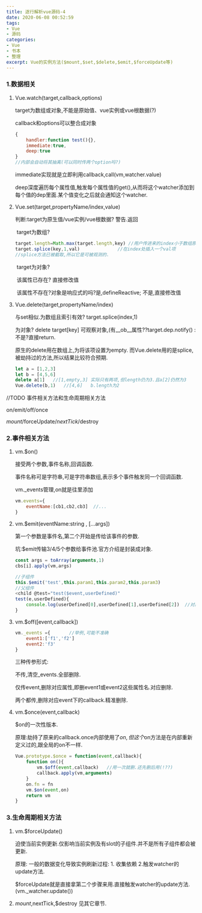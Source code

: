 ```yaml
---
title: 逐行解析vue源码-4
date: 2020-06-08 00:52:59
tags:
- Vue
- 源码
categories:
- Vue
- 书本
- 整理
excerpt: Vue的实例方法($mount,$set,$delete,$emit,$forceUpdate等)
---
```


### 1.数据相关

1. Vue.watch(target,callback,options)

   target为数组或对象,不能是原始值、vue实例或vue根数据(?)

   callback和options可以整合成对象

   ```js
   {
       handler:function test(){},
       immediate:true,
       deep:true
   }
   //内部会自动将其抽离(可以同时传两个option吗?)
   ```

   immediate实现就是立即利用callback,call(vm,watcher.value)

   deep深度遍历每个属性值,触发每个属性值的get(),从而将这个watcher添加到每个值的dep里面.某个值变化之后就会通知这个watcher.

2. Vue.set(target,propertyName/index,value)

   判断:target为原生值/vue实例/vue根数据? 警告.返回

   ​        target为数组?

   ```js
   target.length=Math.max(target.length,key) //用户传进来的index小于数组原长度,则数组长度+1.index大于原长度,则修改总长度为key.
   target.splice(key,1,val)              //在index处插入一个val项
   //splice方法已被截取,所以它是可被观测的.
   ```

   ​      target为对象?

   ​      该属性已存在? 直接修改值

   ​      该属性不存在?对象是响应式的吗?是,defineReactive; 不是,直接修改值

3. Vue.delete(target,propertyName/index)

   与set相似.为数组且索引有效? target.splice(index,1)

   为对象? delete target[key] 可观察对象,(有\_\_ob\_\_属性??target.dep.notify()    : 不是?直接return.

   原生的delete用在数组上,为将该项设置为empty. 而Vue.delete用的是splice,被劫持过的方法,所以结果比较符合预期.

   ```js
   let a = [1,2,3]
   let b = [4,5,6]
   delete a[1]   //[1,empty,3] 实际只有两项,但length仍为3.且a[2]仍然为3
   Vue.delete(b,1)   //[4,6]   b.length为2
   ```

//TODO 事件相关方法和生命周期相关方法

on/emit/off/once

$mount/$forceUpdate/$nextTick/$destroy

### 2.事件相关方法

1. vm.$on()

   接受两个参数,事件名称,回调函数.

   事件名称可是字符串,可是字符串数组,表示多个事件触发同一个回调函数.

   vm._events管理,on就是往里添加

   ```js
   vm.events={
       eventName:[cb1,cb2,cb3]  //...
   }
   ```

2. vm.$emit(eventName:string , [...args]) 

   第一个参数是事件名,第二个开始是传给该事件的参数.

   坑:$emit传输3/4/5个参数给事件池.官方介绍是封装成对象.

   ```js
   const args = toArray(arguments,1)
   cbs[i].apply(vm,args)
   ```

   ```js
   //子组件
   this.$emit('test',this.param1,this.param2,this.param3)
   //父组件
   <child @test="test($event,userDefined)"
   test(e,userDefined){
       console.log(userDefined[0],userDefined[1],userDefined[2])  //对应param1/2/3
   }
   ```

3. vm.$off([event,callback])

   ```js
   vm._events ={       //举例,可能不准确
       event1:['f1','f2']
       event2:'f3'
   }
   ```

   三种传参形式:

   不传,清空_events.全部删除.

   仅传event,删除对应属性,即删event1或event2这些属性名.对应删除.

   两个都传,删除对应event下的callback.精准删除.

4. vm.$once(event,callback)

   $on的一次性版本.

   原理:劫持了原来的callback.once内部使用了$on, 但这个$on方法是在内部重新定义过的,跟全局的on不一样.

   ```js
   Vue.prototype.$once = function(event,callback){
       function on(){
           vm.$off(event,callback)   //用一次就删.还先删后用(!??)
           callback.apply(vm,arguments)
       }
       on.fn = fn
       vm.$on(event,on)
       return vm
   }
   ```

### 3.生命周期相关方法

1. vm.$forceUpdate()

   迫使当前实例更新.仅影响当前实例及有slot的子组件.并不是所有子组件都会被更新.

   原理: 一般的数据变化导致实例刷新过程: 1. 收集依赖 2.触发watcher的update方法.

   $forceUpdate就是直接拿第二个步骤来用.直接触发watcher的update方法.(vm._watcher.update())

2. $mount,$nextTick,$destroy 见其它章节.